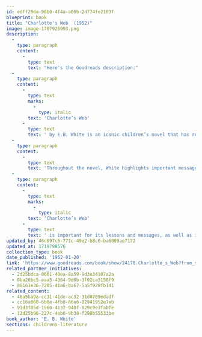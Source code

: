 ```yaml
---
id: edff29da-96b0-4f4a-a60b-2d774fe2103f
blueprint: book
title: "Charlotte's Web  (1952)"
image: image-1707925993.png
description:
  -
    type: paragraph
    content:
      -
        type: text
        text: "Here's the Goodreads description:"
  -
    type: paragraph
    content:
      -
        type: text
        marks:
          -
            type: italic
        text: 'Charlotte’s Web'
      -
        type: text
        text: ' by E.B. White is an iconic children’s novel that has remained popular since its first publication in 1952. The novel follows Wilbur the pig as he is taken away from his home on the farm and thrust into the harsh world of the county fair. His only friend is Charlotte, a wise old spider who befriends Wilbur and helps him out of his many sticky situations. Together, they make a formidable duo, and it is Charlotte’s selfless sacrifice that eventually saves Wilbur from being slaughtered.'
  -
    type: paragraph
    content:
      -
        type: text
        text: 'Throughout the novel, White highlights important messages about friendship, loyalty, and respect. He also touches upon themes of mortality, destiny, and finding one’s place in the world. White’s writing style is simple yet beautiful, and his characters are easy to relate to. He uses vivid descriptions to bring the rural setting to life, and this contributes to the overall charm of the novel.'
  -
    type: paragraph
    content:
      -
        type: text
        marks:
          -
            type: italic
        text: 'Charlotte’s Web'
      -
        type: text
        text: ' is important for its lessons and messages, as well as its vivid descriptions and memorable characters. It is a story that can be enjoyed by children and adults alike and continues to captivate even after almost 70 years.'
updated_by: 46c097c5-771c-49e2-b8c6-ba6009ae7172
updated_at: 1719798576
collection_type: book
date_published: '1952-01-20'
link: 'https://www.goodreads.com/book/show/24178.Charlotte_s_Web?from_search=true&from_srp=true&qid=nuNaCm5N4C&rank=1'
related_partner_initiatives:
  - 2d25bdca-0661-40ea-8a59-9d3e34107a2a
  - 8ba26bc5-eaa5-4364-9d6b-3f02ca3158f9
  - 86161e36-7285-41a6-ba67-5a5f928fb1d1
related_content:
  - 46a5ba9a-cc31-41de-ac32-31d0789edadf
  - cc16a060-6b0e-4fb8-86e6-82941952e7eb
  - 91d3f85d-1560-4132-940f-029c9e3fabfe
  - 12d25b96-227c-4eb6-9b38-f298b55533be
book_author: 'E. B. White'
sections: childrens-literature
---
```

